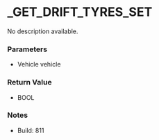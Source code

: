 # _GET_DRIFT_TYRES_SET

No description available.

### Parameters
* Vehicle vehicle

### Return Value
* BOOL

### Notes
* Build: 811


